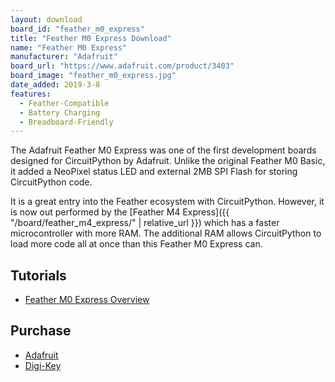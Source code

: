 ```yaml
---
layout: download
board_id: "feather_m0_express"
title: "Feather M0 Express Download"
name: "Feather M0 Express"
manufacturer: "Adafruit"
board_url: "https://www.adafruit.com/product/3403"
board_image: "feather_m0_express.jpg"
date_added: 2019-3-8
features:
  - Feather-Compatible
  - Battery Charging
  - Breadboard-Friendly
---
```


The Adafruit Feather M0 Express was one of the first development boards designed for CircuitPython by Adafruit. Unlike the original Feather M0 Basic, it added a NeoPixel status LED and external 2MB SPI Flash for storing CircuitPython code.

It is a great entry into the Feather ecosystem with CircuitPython. However, it is now out performed by the [Feather M4 Express]({{ "/board/feather_m4_express/" | relative_url }}) which has a faster microcontroller with more RAM. The additional RAM allows CircuitPython to load more code all at once than this Feather M0 Express can.

## Tutorials
* [Feather M0 Express Overview](https://learn.adafruit.com/adafruit-feather-m0-express-designed-for-circuit-python-circuitpython)

## Purchase
* [Adafruit](https://www.adafruit.com/product/3403)
* [Digi-Key](https://www.digikey.com/short/p87w83)
